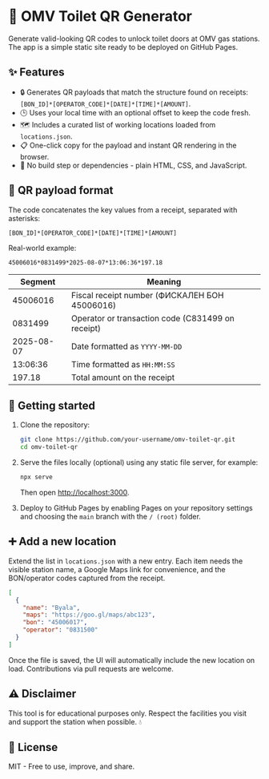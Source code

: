# 🚽 OMV Toilet QR Generator

Generate valid-looking QR codes to unlock toilet doors at OMV gas stations. The
app is a simple static site ready to be deployed on GitHub Pages.

## ✨ Features

- 🔒 Generates QR payloads that match the structure found on receipts: `[BON_ID]*[OPERATOR_CODE]*[DATE]*[TIME]*[AMOUNT]`.
- 🕒 Uses your local time with an optional offset to keep the code fresh.
- 🗺️ Includes a curated list of working locations loaded from `locations.json`.
- 📋 One-click copy for the payload and instant QR rendering in the browser.
- 🪪 No build step or dependencies - plain HTML, CSS, and JavaScript.

## 🧩 QR payload format

The code concatenates the key values from a receipt, separated with asterisks:

```
[BON_ID]*[OPERATOR_CODE]*[DATE]*[TIME]*[AMOUNT]
```

Real-world example:

```
45006016*0831499*2025-08-07*13:06:36*197.18
```

| Segment  | Meaning                                           |
| -------- | ------------------------------------------------- |
| 45006016 | Fiscal receipt number (ФИСКАЛЕН БОН 45006016)     |
| 0831499  | Operator or transaction code (C831499 on receipt) |
| 2025-08-07 | Date formatted as `YYYY-MM-DD`                  |
| 13:06:36 | Time formatted as `HH:MM:SS`                      |
| 197.18   | Total amount on the receipt                       |

## 🚀 Getting started

1. Clone the repository:

   ```bash
   git clone https://github.com/your-username/omv-toilet-qr.git
   cd omv-toilet-qr
   ```

2. Serve the files locally (optional) using any static file server, for example:

   ```bash
   npx serve
   ```

   Then open [http://localhost:3000](http://localhost:3000).

3. Deploy to GitHub Pages by enabling Pages on your repository settings and
   choosing the `main` branch with the `/ (root)` folder.

## ➕ Add a new location

Extend the list in `locations.json` with a new entry. Each item needs the
visible station name, a Google Maps link for convenience, and the BON/operator
codes captured from the receipt.

```json
[
  {
    "name": "Byala",
    "maps": "https://goo.gl/maps/abc123",
    "bon": "45006017",
    "operator": "0831500"
  }
]
```

Once the file is saved, the UI will automatically include the new location on
load. Contributions via pull requests are welcome.

## ⚠️ Disclaimer

This tool is for educational purposes only. Respect the facilities you visit
and support the station when possible. 💧

## 🧻 License

MIT - Free to use, improve, and share.
